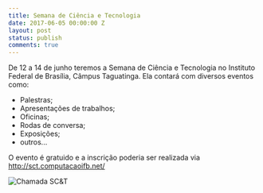 ```yaml
---
title: Semana de Ciência e Tecnologia
date: 2017-06-05 00:00:00 Z
layout: post
status: publish
comments: true
---
```


De 12 a 14 de junho teremos a Semana de Ciência e Tecnologia no Instituto Federal de Brasília, Câmpus Taguatinga. Ela contará com diversos eventos como:

* Palestras;
* Apresentações de trabalhos;
* Oficinas;
* Rodas de conversa;
* Exposições;
* outros...

O evento é gratuido e a inscrição poderia ser realizada via http://sct.computacaoifb.net/

![Chamada SC&T]({{site.url}}/images/chamada-sct.jpg)
